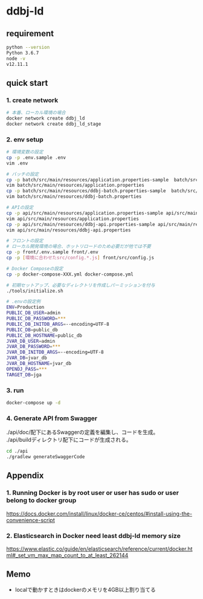# ddbj-ld

## requirement

```bash
python --version
Python 3.6.7
node -v
v12.11.1
```

## quick start

### 1. create network

```bash
# 本番、ローカル環境の場合
docker network create ddbj_ld
docker network create ddbj_ld_stage
```

### 2. env setup

```bash
# 環境変数の設定
cp -p .env.sample .env
vim .env

# バッチの設定
cp -p batch/src/main/resources/application.properties-sample  batch/src/main/resources/application.properties
vim batch/src/main/resources/application.properties
cp -p batch/src/main/resources/ddbj-batch.properties-sample  batch/src/main/resources/ddbj-batch.properties
vim batch/src/main/resources/ddbj-batch.properties

# APIの設定
cp -p api/src/main/resources/application.properties-sample api/src/main/resources/application.properties
vim api/src/main/resources/application.properties
cp -p api/src/main/resources/ddbj-api.properties-sample api/src/main/resources/ddbj-api.properties
vim api/src/main/resources/ddbj-api.properties

# フロントの設定
# ローカル開発環境の場合、ホットリロードのため必要だが他では不要
cp -p front/.env.sample front/.env
cp -p [環境に合わせたsrc/config.*.js] front/src/config.js

# Docker Composeの設定
cp -p docker-compose-XXX.yml docker-compose.yml

# 初期セットアップ、必要なディレクトリを作成しパーミッションを付与
./tools/initialize.sh
```

```bash
# .envの設定例
ENV=Production
PUBLIC_DB_USER=admin
PUBLIC_DB_PASSWORD=***
PUBLIC_DB_INITDB_ARGS=--encoding=UTF-8
PUBLIC_DB=public_db
PUBLIC_DB_HOSTNAME=public_db
JVAR_DB_USER=admin
JVAR_DB_PASSWORD=***
JVAR_DB_INITDB_ARGS=--encoding=UTF-8
JVAR_DB=jvar_db
JVAR_DB_HOSTNAME=jvar_db
OPENDJ_PASS=***
TARGET_DB=jga
```

### 3. run

```bash
docker-compose up -d
```

### 4. Generate API from Swagger

./api/doc/配下にあるSwaggerの定義を編集し、コードを生成。  
./api/buildディレクトリ配下にコードが生成される。

```bash
cd ./api
./gradlew generateSwaggerCode
```

## Appendix

### 1. Running Docker is by root user or user has sudo or user belong to docker group
<https://docs.docker.com/install/linux/docker-ce/centos/#install-using-the-convenience-script>

### 2. Elasticsearch in Docker need least ddbj-ld memory size
<https://www.elastic.co/guide/en/elasticsearch/reference/current/docker.html#_set_vm_max_map_count_to_at_least_262144>

## Memo

- localで動かすときはdockerのメモリを4GB以上割り当てる

